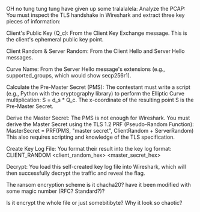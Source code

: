 OH no tung tung tung have given up some tralalalela:
Analyze the PCAP: You must inspect the TLS handshake in Wireshark and extract three key pieces of information:

Client's Public Key (Q_c): From the Client Key Exchange message. This is the client's ephemeral public key point.

Client Random & Server Random: From the Client Hello and Server Hello messages.

Curve Name: From the Server Hello message's extensions (e.g., supported_groups, which would show secp256r1).

Calculate the Pre-Master Secret (PMS): The contestant must write a script (e.g., Python with the cryptography library) to perform the Elliptic Curve multiplication: S = d_s * Q_c. The x-coordinate of the resulting point S is the Pre-Master Secret.

Derive the Master Secret: The PMS is not enough for Wireshark. You must derive the Master Secret using the TLS 1.2 PRF (Pseudo-Random Function):
MasterSecret = PRF(PMS, "master secret", ClientRandom + ServerRandom)
This also requires scripting and knowledge of the TLS specification.

Create Key Log File: You format their result into the key log format:
CLIENT_RANDOM <client_random_hex> <master_secret_hex>

Decrypt: You load this self-created key log file into Wireshark, which will then successfully decrypt the traffic and reveal the flag.

The ransom encryption scheme is it chacha20? have it been modified with some magic number (RFC? Standard?)?

Is it encrypt the whole file or just somebitibyte? Why it look so chaotic?
